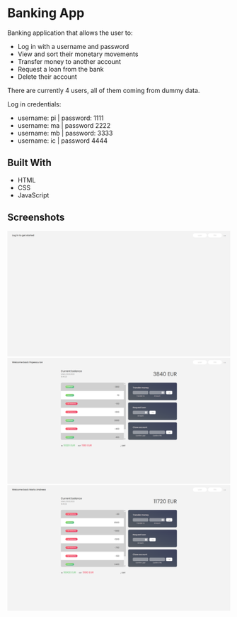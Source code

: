 #  Banking App

 Banking application that allows the user to:

- Log in with a username and password
- View and sort their monetary movements
- Transfer money to another account
- Request a loan from the bank
- Delete their account

There are currently 4 users, all of them coming from dummy data.

Log in credentials:
- username: pi | password: 1111
- username: ma | password 2222
- username: mb | password: 3333
- username: ic | password 4444

## Built With

  * HTML
  * CSS
  * JavaScript

  ## Screenshots

![screenshot](./screenshots/s1.png)
![screenshot](./screenshots/s2.png)
![screenshot](./screenshots/s3.png)

